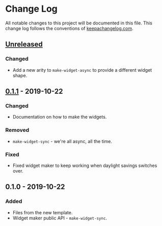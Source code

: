 # Change Log
All notable changes to this project will be documented in this file. This change log follows the conventions of [keepachangelog.com](http://keepachangelog.com/).

## [Unreleased]
### Changed
- Add a new arity to `make-widget-async` to provide a different widget shape.

## [0.1.1] - 2019-10-22
### Changed
- Documentation on how to make the widgets.

### Removed
- `make-widget-sync` - we're all async, all the time.

### Fixed
- Fixed widget maker to keep working when daylight savings switches over.

## 0.1.0 - 2019-10-22
### Added
- Files from the new template.
- Widget maker public API - `make-widget-sync`.

[Unreleased]: https://github.com/your-name/calculator/compare/0.1.1...HEAD
[0.1.1]: https://github.com/your-name/calculator/compare/0.1.0...0.1.1

